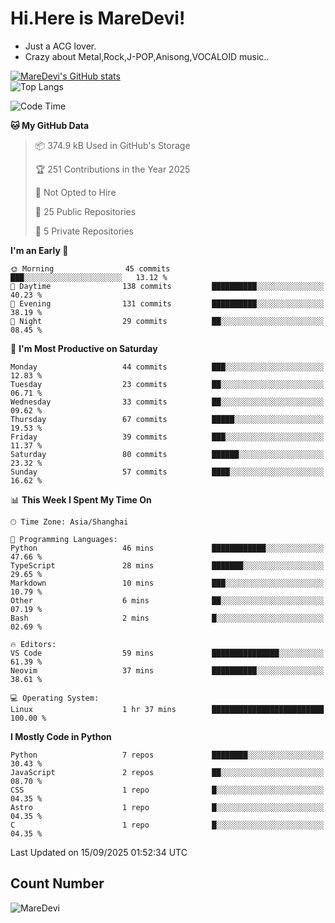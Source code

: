 # Hi.Here is MareDevi!

- Just a ACG lover.
- Crazy about Metal,Rock,J-POP,Anisong,VOCALOID music..

[![MareDevi's GitHub stats](https://github-readme-stats.vercel.app/api?username=MareDevi&show_icons=true&theme=algolia)](https://github.com/anuraghazra/github-readme-stats)  
![Top Langs](https://github-readme-stats.vercel.app/api/top-langs/?username=MareDevi&layout=compact&theme=algolia)

<!--START_SECTION:waka-->
![Code Time](http://img.shields.io/badge/Code%20Time-317%20hrs%2014%20mins-blue)

**🐱 My GitHub Data** 

> 📦 374.9 kB Used in GitHub's Storage 
 > 
> 🏆 251 Contributions in the Year 2025
 > 
> 🚫 Not Opted to Hire
 > 
> 📜 25 Public Repositories 
 > 
> 🔑 5 Private Repositories 
 > 
**I'm an Early 🐤** 

```text
🌞 Morning                45 commits          ███░░░░░░░░░░░░░░░░░░░░░░   13.12 % 
🌆 Daytime                138 commits         ██████████░░░░░░░░░░░░░░░   40.23 % 
🌃 Evening                131 commits         ██████████░░░░░░░░░░░░░░░   38.19 % 
🌙 Night                  29 commits          ██░░░░░░░░░░░░░░░░░░░░░░░   08.45 % 
```
📅 **I'm Most Productive on Saturday** 

```text
Monday                   44 commits          ███░░░░░░░░░░░░░░░░░░░░░░   12.83 % 
Tuesday                  23 commits          ██░░░░░░░░░░░░░░░░░░░░░░░   06.71 % 
Wednesday                33 commits          ██░░░░░░░░░░░░░░░░░░░░░░░   09.62 % 
Thursday                 67 commits          █████░░░░░░░░░░░░░░░░░░░░   19.53 % 
Friday                   39 commits          ███░░░░░░░░░░░░░░░░░░░░░░   11.37 % 
Saturday                 80 commits          ██████░░░░░░░░░░░░░░░░░░░   23.32 % 
Sunday                   57 commits          ████░░░░░░░░░░░░░░░░░░░░░   16.62 % 
```


📊 **This Week I Spent My Time On** 

```text
🕑︎ Time Zone: Asia/Shanghai

💬 Programming Languages: 
Python                   46 mins             ████████████░░░░░░░░░░░░░   47.66 % 
TypeScript               28 mins             ███████░░░░░░░░░░░░░░░░░░   29.65 % 
Markdown                 10 mins             ███░░░░░░░░░░░░░░░░░░░░░░   10.79 % 
Other                    6 mins              ██░░░░░░░░░░░░░░░░░░░░░░░   07.19 % 
Bash                     2 mins              █░░░░░░░░░░░░░░░░░░░░░░░░   02.69 % 

🔥 Editors: 
VS Code                  59 mins             ███████████████░░░░░░░░░░   61.39 % 
Neovim                   37 mins             ██████████░░░░░░░░░░░░░░░   38.61 % 

💻 Operating System: 
Linux                    1 hr 37 mins        █████████████████████████   100.00 % 
```

**I Mostly Code in Python** 

```text
Python                   7 repos             ████████░░░░░░░░░░░░░░░░░   30.43 % 
JavaScript               2 repos             ██░░░░░░░░░░░░░░░░░░░░░░░   08.70 % 
CSS                      1 repo              █░░░░░░░░░░░░░░░░░░░░░░░░   04.35 % 
Astro                    1 repo              █░░░░░░░░░░░░░░░░░░░░░░░░   04.35 % 
C                        1 repo              █░░░░░░░░░░░░░░░░░░░░░░░░   04.35 % 
```




 Last Updated on 15/09/2025 01:52:34 UTC
<!--END_SECTION:waka-->

## Count Number
![MareDevi](https://count.getloli.com/get/@maredevi?theme=moebooru-h)  

<!---
MareDevi/MareDevi is a ✨ special ✨ repository because its `README.md` (this file) appears on your GitHub profile.
You can click the Preview link to take a look at your changes.
--->
